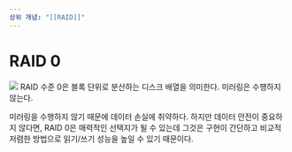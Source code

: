 ```yaml
---
상위 개념: "[[RAID]]"
---
```

# RAID 0
![](https://i.imgur.com/vlixGLC.png)
RAID 수준 0은 블록 단위로 분산하는 디스크 배열을 의미한다. 미러링은 수행하지 않는다.

미러링을 수행하지 않기 때문에 데이터 손실에 취약하다. 하지만 데이터 안전이 중요하지 않다면, RAID 0은 매력적인 선택지가 될 수 있는데 그것은 구현이 간단하고 비교적 저렴한 방법으로 읽기/쓰기 성능을 높일 수 있기 때문이다.